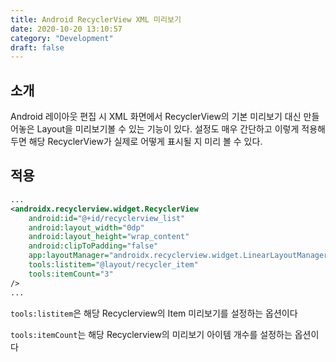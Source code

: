 ```yaml
---
title: Android RecyclerView XML 미리보기
date: 2020-10-20 13:10:57
category: "Development"
draft: false
---
```


## 소개

Android 레이아웃 편집 시 XML 화면에서 RecyclerView의 기본 미리보기 대신 만들어놓은 Layout을 미리보기볼 수 있는 기능이 있다. 설정도 매우 간단하고 이렇게 적용해 두면 해당 RecyclerView가 실제로 어떻게 표시될 지 미리 볼 수 있다.

## 적용

```xml
...
<androidx.recyclerview.widget.RecyclerView
    android:id="@+id/recyclerview_list"
    android:layout_width="0dp"
    android:layout_height="wrap_content"
    android:clipToPadding="false"
    app:layoutManager="androidx.recyclerview.widget.LinearLayoutManager"
    tools:listitem="@layout/recycler_item"
    tools:itemCount="3"
/>
...
```

`tools:listitem`은 해당 Recyclerview의 Item 미리보기를 설정하는 옵션이다

`tools:itemCount`는 해당 Recyclerview의 미리보기 아이템 개수를 설정하는 옵션이다
